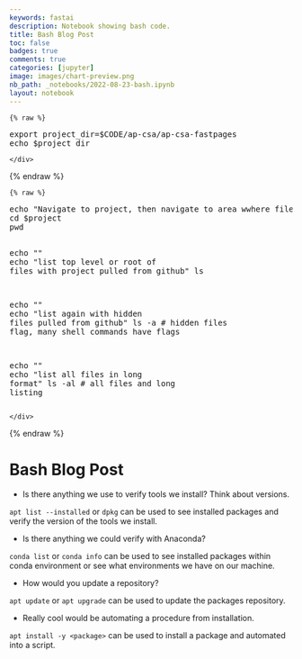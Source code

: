 ```yaml
---
keywords: fastai
description: Notebook showing bash code.
title: Bash Blog Post
toc: false 
badges: true
comments: true
categories: [jupyter]
image: images/chart-preview.png
nb_path: _notebooks/2022-08-23-bash.ipynb
layout: notebook
---
```


<!--
#################################################
### THIS FILE WAS AUTOGENERATED! DO NOT EDIT! ###
#################################################
# file to edit: _notebooks/2022-08-23-bash.ipynb
-->

<div class="container" id="notebook-container">
        
    {% raw %}
    
<div class="cell border-box-sizing code_cell rendered">
<div class="input">

<div class="inner_cell">
    <div class="input_area">
<div class=" highlight hl-bash"><pre><span></span><span class="nb">export</span> <span class="nv">project_dir</span><span class="o">=</span><span class="nv">$CODE</span>/ap-csa/ap-csa-fastpages
<span class="nb">echo</span> <span class="nv">$project_dir</span>
</pre></div>

    </div>
</div>
</div>

</div>
    {% endraw %}

    {% raw %}
    
<div class="cell border-box-sizing code_cell rendered">
<div class="input">

<div class="inner_cell">
    <div class="input_area">
<div class=" highlight hl-bash"><pre><span></span><span class="nb">echo</span> <span class="s2">&quot;Navigate to project, then navigate to area wwhere files were cloned&quot;</span>
<span class="nb">cd</span> <span class="nv">$project</span>
<span class="nb">pwd</span>

<span class="nb">echo</span> <span class="s2">&quot;&quot;</span>
<span class="nb">echo</span> <span class="s2">&quot;list top level or root of files with project pulled from github&quot;</span>
ls

<span class="nb">echo</span> <span class="s2">&quot;&quot;</span>
<span class="nb">echo</span> <span class="s2">&quot;list again with hidden files pulled from github&quot;</span>
ls -a   <span class="c1"># hidden files flag, many shell commands have flags</span>

<span class="nb">echo</span> <span class="s2">&quot;&quot;</span>
<span class="nb">echo</span> <span class="s2">&quot;list all files in long format&quot;</span>
ls -al   <span class="c1"># all files and long listing</span>
</pre></div>

    </div>
</div>
</div>

</div>
    {% endraw %}

<div class="cell border-box-sizing text_cell rendered"><div class="inner_cell">
<div class="text_cell_render border-box-sizing rendered_html">
<h1 id="Bash-Blog-Post">Bash Blog Post<a class="anchor-link" href="#Bash-Blog-Post"> </a></h1><ul>
<li>Is there anything we use to verify tools we install? Think about versions.</li>
</ul>
<p><code>apt list --installed</code> or <code>dpkg</code> can be used to see installed packages and verify the version of the tools we install.</p>
<ul>
<li>Is there anything we could verify with Anaconda?</li>
</ul>
<p><code>conda list</code> or <code>conda info</code> can be used to see installed packages within conda environment or see what environments we have on our machine.</p>
<ul>
<li>How would you update a repository?</li>
</ul>
<p><code>apt update</code> or <code>apt upgrade</code> can be used to update the packages repository.</p>
<ul>
<li>Really cool would be automating a procedure from installation.</li>
</ul>
<p><code>apt install -y &lt;package&gt;</code> can be used to install a package and automated into a script.</p>

</div>
</div>
</div>
</div>
 

